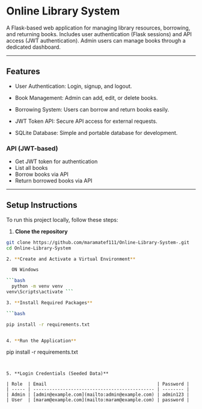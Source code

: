 # Online Library System

A Flask-based web application for managing library resources, borrowing, and returning books. Includes user authentication (Flask sessions) and API access (JWT authentication). Admin users can manage books through a dedicated dashboard.

---

## Features

- User Authentication: Login, signup, and logout.

- Book Management: Admin can add, edit, or delete books.

- Borrowing System: Users can borrow and return books easily.

- JWT Token API: Secure API access for external requests.

- SQLite Database: Simple and portable database for development.

### API (JWT-based)
- Get JWT token for authentication
- List all books
- Borrow books via API
- Return borrowed books via API

---

## Setup Instructions

To run this project locally, follow these steps:

1. **Clone the repository**
   
```bash
git clone https://github.com/maramatef111/Online-Library-System-.git
cd Online-Library-System 

2. **Create and Activate a Virtual Environment**

  ON Windows

```bash
  python -m venv venv
venv\Scripts\activate ```

3. **Install Required Packages**

```bash

pip install -r requirements.txt 


4. **Run the Application**

```
pip install -r requirements.txt
```


5. **Login Credentials (Seeded Data)**

| Role  | Email                                         | Password |
| ----- | --------------------------------------------- | -------- |
| Admin | [admin@example.com](mailto:admin@example.com) | admin123 |
| User  | [maram@example.com](mailto:maram@example.com) | password |







